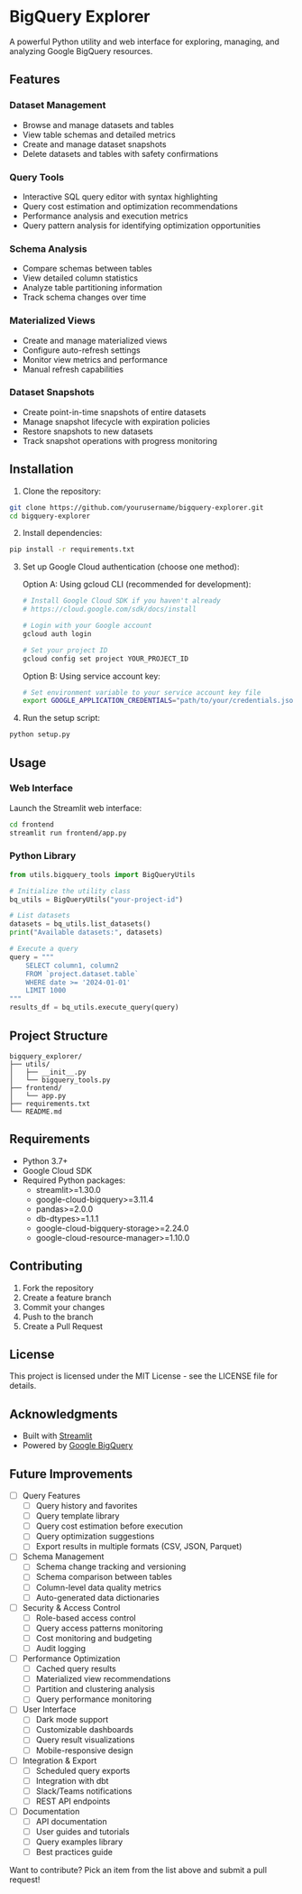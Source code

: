 # BigQuery Explorer

A powerful Python utility and web interface for exploring, managing, and analyzing Google BigQuery resources.

## Features

### Dataset Management
- Browse and manage datasets and tables
- View table schemas and detailed metrics
- Create and manage dataset snapshots
- Delete datasets and tables with safety confirmations

### Query Tools
- Interactive SQL query editor with syntax highlighting
- Query cost estimation and optimization recommendations
- Performance analysis and execution metrics
- Query pattern analysis for identifying optimization opportunities

### Schema Analysis
- Compare schemas between tables
- View detailed column statistics
- Analyze table partitioning information
- Track schema changes over time

### Materialized Views
- Create and manage materialized views
- Configure auto-refresh settings
- Monitor view metrics and performance
- Manual refresh capabilities

### Dataset Snapshots
- Create point-in-time snapshots of entire datasets
- Manage snapshot lifecycle with expiration policies
- Restore snapshots to new datasets
- Track snapshot operations with progress monitoring

## Installation

1. Clone the repository:
```bash
git clone https://github.com/yourusername/bigquery-explorer.git
cd bigquery-explorer
```

2. Install dependencies:
```bash
pip install -r requirements.txt
```

3. Set up Google Cloud authentication (choose one method):

   Option A: Using gcloud CLI (recommended for development):
   ```bash
   # Install Google Cloud SDK if you haven't already
   # https://cloud.google.com/sdk/docs/install
   
   # Login with your Google account
   gcloud auth login
   
   # Set your project ID
   gcloud config set project YOUR_PROJECT_ID
   ```

   Option B: Using service account key:
   ```bash
   # Set environment variable to your service account key file
   export GOOGLE_APPLICATION_CREDENTIALS="path/to/your/credentials.json"
   ```

4. Run the setup script:
```bash
python setup.py
```

## Usage

### Web Interface

Launch the Streamlit web interface:
```bash
cd frontend
streamlit run frontend/app.py
```

### Python Library

```python
from utils.bigquery_tools import BigQueryUtils

# Initialize the utility class
bq_utils = BigQueryUtils("your-project-id")

# List datasets
datasets = bq_utils.list_datasets()
print("Available datasets:", datasets)

# Execute a query
query = """
    SELECT column1, column2
    FROM `project.dataset.table`
    WHERE date >= '2024-01-01'
    LIMIT 1000
"""
results_df = bq_utils.execute_query(query)
```

## Project Structure

```
bigquery_explorer/
├── utils/
│   ├── __init__.py
│   └── bigquery_tools.py
├── frontend/
│   └── app.py
├── requirements.txt
└── README.md
```

## Requirements

- Python 3.7+
- Google Cloud SDK
- Required Python packages:
  - streamlit>=1.30.0
  - google-cloud-bigquery>=3.11.4
  - pandas>=2.0.0
  - db-dtypes>=1.1.1
  - google-cloud-bigquery-storage>=2.24.0
  - google-cloud-resource-manager>=1.10.0

## Contributing

1. Fork the repository
2. Create a feature branch
3. Commit your changes
4. Push to the branch
5. Create a Pull Request

## License

This project is licensed under the MIT License - see the LICENSE file for details.

## Acknowledgments

- Built with [Streamlit](https://streamlit.io/)
- Powered by [Google BigQuery](https://cloud.google.com/bigquery)

## Future Improvements

- [ ] Query Features
  - [ ] Query history and favorites
  - [ ] Query template library
  - [ ] Query cost estimation before execution
  - [ ] Query optimization suggestions
  - [ ] Export results in multiple formats (CSV, JSON, Parquet)

- [ ] Schema Management
  - [ ] Schema change tracking and versioning
  - [ ] Schema comparison between tables
  - [ ] Column-level data quality metrics
  - [ ] Auto-generated data dictionaries

- [ ] Security & Access Control
  - [ ] Role-based access control
  - [ ] Query access patterns monitoring
  - [ ] Cost monitoring and budgeting
  - [ ] Audit logging

- [ ] Performance Optimization
  - [ ] Cached query results
  - [ ] Materialized view recommendations
  - [ ] Partition and clustering analysis
  - [ ] Query performance monitoring

- [ ] User Interface
  - [ ] Dark mode support
  - [ ] Customizable dashboards
  - [ ] Query result visualizations
  - [ ] Mobile-responsive design

- [ ] Integration & Export
  - [ ] Scheduled query exports
  - [ ] Integration with dbt
  - [ ] Slack/Teams notifications
  - [ ] REST API endpoints

- [ ] Documentation
  - [ ] API documentation
  - [ ] User guides and tutorials
  - [ ] Query examples library
  - [ ] Best practices guide

Want to contribute? Pick an item from the list above and submit a pull request!
